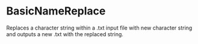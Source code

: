 # BasicNameReplace
Replaces a character string within a .txt input file with new character string and outputs a new .txt with the replaced string.

